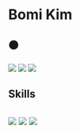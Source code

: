 <h1> Bomi Kim </h1>
<p>
<h2> 🟠 </h2>
<img src="https://img.shields.io/badge/Blog-pink?style=flat&logo=Tistory&logoColor=#000000"/>
<img src="https://img.shields.io/badge/ekki88-1DA1F2?style=flat&logo=Twitter&logoColor=fff"/>
<img src="https://img.shields.io/badge/ekki88@gmail.com-F06B66?style=flat&logo=Gmail&logoColor=fff"/>
</p>

<h2> Skills <h2>
<p>
<img src="https://img.shields.io/badge/React-fff?style=flat&logo=React&logoColor=61DAFB"/>
<img src="https://img.shields.io/badge/HTML5-fff?style=flat&logo=HTML5&logoColor=E34F26"/>
<img src="https://img.shields.io/badge/CSS3-fff?style=flat&logo=CSS3&logoColor=1572B6"/>
</p>

